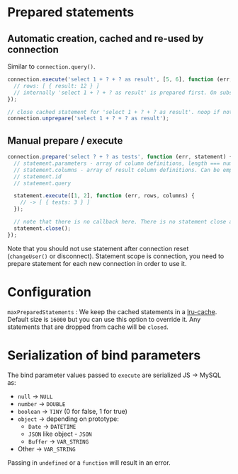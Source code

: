 # Prepared statements

## Automatic creation, cached and re-used by connection

Similar to `connection.query()`.

```js
connection.execute('select 1 + ? + ? as result', [5, 6], function (err, rows) {
  // rows: [ { result: 12 } ]
  // internally 'select 1 + ? + ? as result' is prepared first. On subsequent calls cached statement is re-used
});

// close cached statement for 'select 1 + ? + ? as result'. noop if not in cache
connection.unprepare('select 1 + ? + ? as result');
```

## Manual prepare / execute

```js
connection.prepare('select ? + ? as tests', function (err, statement) {
  // statement.parameters - array of column definitions, length === number of params, here 2
  // statement.columns - array of result column definitions. Can be empty if result schema is dynamic / not known
  // statement.id
  // statement.query

  statement.execute([1, 2], function (err, rows, columns) {
    // -> [ { tests: 3 } ]
  });

  // note that there is no callback here. There is no statement close ack at protocol level.
  statement.close();
});
```
Note that you should not use statement after connection reset (`changeUser()` or disconnect). Statement scope is connection, you need to prepare statement for each new connection in order to use it.

# Configuration

`maxPreparedStatements` : We keep the cached statements in a [lru-cache](https://github.com/isaacs/node-lru-cache). Default size is `16000` but you can use this option to override it. Any statements that are dropped from cache will be `closed`.

# Serialization of bind parameters

The bind parameter values passed to `execute` are serialized JS -> MySQL as:

* `null` -> `NULL`
* `number` -> `DOUBLE`
* `boolean` -> `TINY` (0 for false, 1 for true)
* `object` -> depending on prototype:
  * `Date` -> `DATETIME`
  * `JSON` like object - `JSON`
  * `Buffer` -> `VAR_STRING`
* Other -> `VAR_STRING`

Passing in `undefined` or a `function` will result in an error.